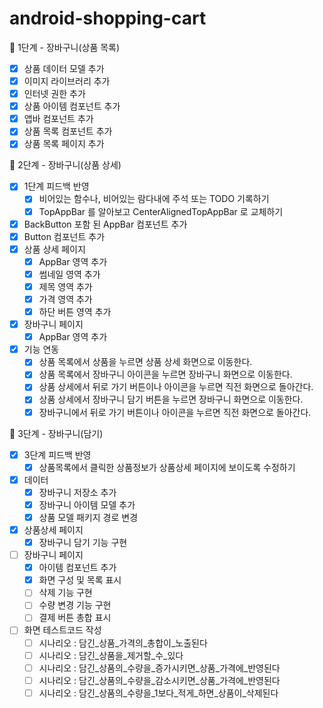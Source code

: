 # android-shopping-cart

🚀 1단계 - 장바구니(상품 목록)
- [x] 상품 데이터 모델 추가
- [x] 이미지 라이브러리 추가
- [x] 인터넷 권한 추가
- [x] 상품 아이템 컴포넌트 추가
- [x] 앱바 컴포넌트 추가
- [x] 상품 목록 컴포넌트 추가
- [x] 상품 목록 페이지 추가

🚀 2단계 - 장바구니(상품 상세)
- [x] 1단계 피드백 반영
  - [x] 비어있는 함수나, 비어있는 람다내에 주석 또는 TODO 기록하기
  - [x] TopAppBar 를 알아보고 CenterAlignedTopAppBar 로 교체하기
- [x] BackButton 포함 된 AppBar 컴포넌트 추가
- [x] Button 컴포넌트 추가
- [x] 상품 상세 페이지
  - [x] AppBar 영역 추가
  - [x] 썸네일 영역 추가
  - [x] 제목 영역 추가
  - [x] 가격 영역 추가
  - [x] 하단 버튼 영역 추가
- [x] 장바구니 페이지
  - [x] AppBar 영역 추가
- [x] 기능 연동
  - [x] 상품 목록에서 상품을 누르면 상품 상세 화면으로 이동한다. 
  - [x] 상품 목록에서 장바구니 아이콘을 누르면 장바구니 화면으로 이동한다.
  - [x] 상품 상세에서 뒤로 가기 버튼이나 아이콘을 누르면 직전 화면으로 돌아간다.
  - [x] 상품 상세에서 장바구니 담기 버튼을 누르면 장바구니 화면으로 이동한다.
  - [x] 장바구니에서 뒤로 가기 버튼이나 아이콘을 누르면 직전 화면으로 돌아간다.

🚀 3단계 - 장바구니(담기)
- [x] 3단계 피드백 반영
  - [x] 상품목록에서 클릭한 상품정보가 상품상세 페이지에 보이도록 수정하기
- [x] 데이터
  - [x] 장바구니 저장소 추가
  - [x] 장바구니 아이템 모델 추가
  - [x] 상품 모델 패키지 경로 변경
- [x] 상품상세 페이지
  - [x] 장바구니 담기 기능 구현
- [ ] 장바구니 페이지
  - [x] 아이템 컴포넌트 추가
  - [x] 화면 구성 및 목록 표시
  - [ ] 삭제 기능 구현
  - [ ] 수량 변경 기능 구현
  - [ ] 결제 버튼 총합 표시
- [ ] 화면 테스트코드 작성
  - [ ] 시나리오 : 담긴_상품_가격의_총합이_노출된다
  - [ ] 시나리오 : 담긴_상품을_제거할_수_있다
  - [ ] 시나리오 : 담긴_상품의_수량을_증가시키면_상품_가격에_반영된다
  - [ ] 시나리오 : 담긴_상품의_수량을_감소시키면_상품_가격에_반영된다
  - [ ] 시나리오 : 담긴_상품의_수량을_1보다_적게_하면_상품이_삭제된다
